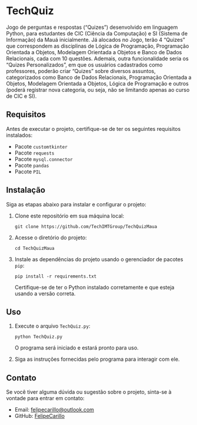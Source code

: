 # TechQuiz

Jogo de perguntas e respostas (“Quizes”) desenvolvido em linguagem Python, para estudantes de CIC (Ciência da Computação) e SI (Sistema de Informação) da Mauá inicialmente.
Já alocados no Jogo, terão 4 “Quizes” que correspondem as disciplinas de Lógica de Programação, Programação Orientada a Objetos, Modelagem Orientada a Objetos e Banco de Dados Relacionais, cada com 10 questões.
Ademais, outra funcionalidade seria os “Quizes Personalizados”, em que os usuários cadastrados como professores, poderão criar “Quizes” sobre diversos assuntos, categorizados como Banco de Dados Relacionais, Programação Orientada a Objetos, Modelagem Orientada a Objetos, Lógica de Programação e outros (poderá registrar nova categoria, ou seja, não se limitando apenas ao curso de CIC e SI). 


## Requisitos

Antes de executar o projeto, certifique-se de ter os seguintes requisitos instalados:

- Pacote `customtkinter`
- Pacote `requests`
- Pacote `mysql.connector`
- Pacote `pandas`
- Pacote `PIL`

## Instalação

Siga as etapas abaixo para instalar e configurar o projeto:

1. Clone este repositório em sua máquina local:

   ```shell
   git clone https://github.com/TechIMTGroup/TechQuizMaua
   ```

2. Acesse o diretório do projeto:

   ```shell
   cd TechQuizMaua
   ```

3. Instale as dependências do projeto usando o gerenciador de pacotes `pip`:

   ```shell
   pip install -r requirements.txt
   ```

   Certifique-se de ter o Python instalado corretamente e que esteja usando a versão correta.

## Uso

1. Execute o arquivo `TechQuiz.py`:

   ```shell
   python TechQuiz.py
   ```

   O programa será iniciado e estará pronto para uso.

2. Siga as instruções fornecidas pelo programa para interagir com ele.

## Contato

Se você tiver alguma dúvida ou sugestão sobre o projeto, sinta-se à vontade para entrar em contato:

- Email: felipecarillo@outlook.com
- GitHub: [FelipeCarillo](https://github.com/FelipeCarillo)
